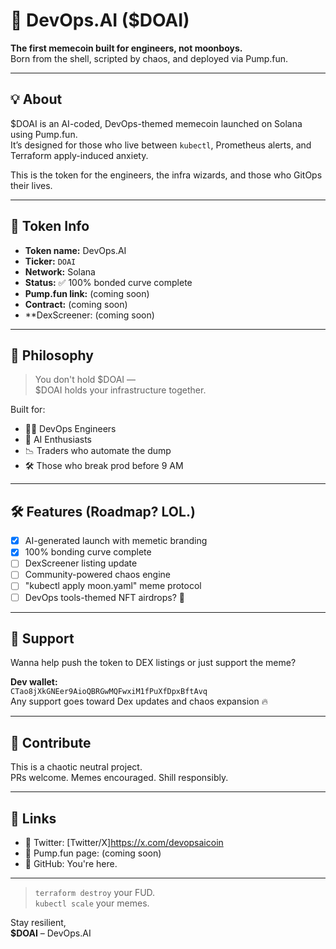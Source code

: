# 🤖 DevOps.AI ($DOAI)

**The first memecoin built for engineers, not moonboys.**  
Born from the shell, scripted by chaos, and deployed via Pump.fun.


---

## 💡 About

$DOAI is an AI-coded, DevOps-themed memecoin launched on Solana using Pump.fun.  
It’s designed for those who live between `kubectl`, Prometheus alerts, and Terraform apply-induced anxiety.

This is the token for the engineers, the infra wizards, and those who GitOps their lives.

---

## 🔧 Token Info

- **Token name:** DevOps.AI
- **Ticker:** `DOAI`
- **Network:** Solana
- **Status:** ✅ 100% bonded curve complete
- **Pump.fun link:** (coming soon)
- **Contract:** (coming soon)
- **DexScreener: (coming soon)

---

## 📜 Philosophy

> You don't hold $DOAI —  
> $DOAI holds your infrastructure together.

Built for:
- 🧑‍💻 DevOps Engineers  
- 🤖 AI Enthusiasts  
- 📉 Traders who automate the dump  
- 🛠️ Those who break prod before 9 AM

---

## 🛠️ Features (Roadmap? LOL.)

- [x] AI-generated launch with memetic branding  
- [x] 100% bonding curve complete  
- [ ] DexScreener listing update  
- [ ] Community-powered chaos engine  
- [ ] "kubectl apply moon.yaml" meme protocol  
- [ ] DevOps tools-themed NFT airdrops? 🤔  

---

## 🤝 Support

Wanna help push the token to DEX listings or just support the meme?

**Dev wallet:**  
`CTao8jXkGNEer9AioQBRGwMQFwxiM1fPuXfDpxBftAvq`  
Any support goes toward Dex updates and chaos expansion 🔥

---

## 🧠 Contribute

This is a chaotic neutral project.  
PRs welcome. Memes encouraged. Shill responsibly.

---

## 📲 Links

- 🧠 Twitter: [Twitter/X]https://x.com/devopsaicoin
- 🚀 Pump.fun page: (coming soon)
- 🧪 GitHub: You're here.

---

> `terraform destroy` your FUD.  
> `kubectl scale` your memes.

Stay resilient,  
**$DOAI** – DevOps.AI
